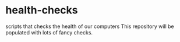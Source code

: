 # health-checks
scripts that checks the health of our computers
This repository will be populated with lots of fancy checks.
